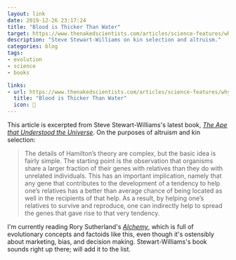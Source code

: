 ```yaml
---
layout: link
date: 2019-12-26 23:17:24
title: "Blood is Thicker Than Water"
target: https://www.thenakedscientists.com/articles/science-features/why-blood-thicker-water
description: "Steve Stewart-Williams on kin selection and altruism."
categories: blog
tags:
- evolution
- science
- books

links:
- url: https://www.thenakedscientists.com/articles/science-features/why-blood-thicker-water
  title: "Blood is Thicker Than Water"
  icon: 🧬
---
```


This article is excerpted from Steve Stewart-Williams's latest book, _[The Ape that Understood the Universe](https://www.goodreads.com/book/show/38651604-the-ape-that-understood-the-universe "The Ape that Understood the Universe")_. On the purposes of altruism and kin selection: 

> The details of Hamilton’s theory are complex, but the basic idea is fairly simple. The starting point is the observation that organisms share a larger fraction of their genes with relatives than they do with unrelated individuals. This has an important implication, namely that any gene that contributes to the development of a tendency to help one’s relatives has a better than average chance of being located as well in the recipients of that help. As a result, by helping one’s relatives to survive and reproduce, one can indirectly help to spread the genes that gave rise to that very tendency.

I'm currently reading Rory Sutherland's _[Alchemy](https://www.goodreads.com/book/show/26210508-alchemy "Alchemy")_, which is full of evolutionary concepts and factoids like this, even though it's ostensibly about marketing, bias, and decision making. Stewart-Williams's book sounds right up there; will add it to the list.
